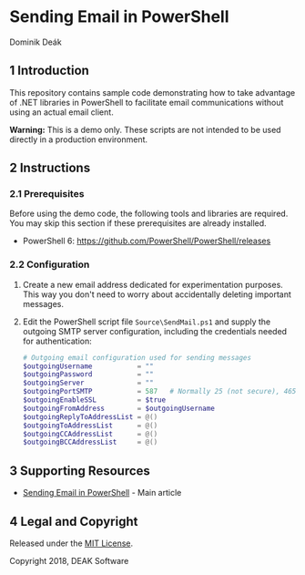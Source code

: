 # Sending Email in PowerShell

Dominik Deák


## 1 Introduction

This repository contains sample code demonstrating how to take advantage of .NET libraries in PowerShell to facilitate email communications without using an actual email client.

**Warning:** This is a demo only. These scripts are not intended to be used directly in a production environment.


## 2 Instructions

### 2.1 Prerequisites

Before using the demo code, the following tools and libraries are required. You may skip this section if these prerequisites are already installed.

* PowerShell 6: <https://github.com/PowerShell/PowerShell/releases>

### 2.2 Configuration

1. Create a new email address dedicated for experimentation purposes. This way you don't need to worry about accidentally deleting important messages.

2. Edit the PowerShell script file `Source\SendMail.ps1` and supply the outgoing SMTP server configuration, including the credentials needed for authentication:

	```powershell
	# Outgoing email configuration used for sending messages
	$outgoingUsername           = ""
	$outgoingPassword           = ""
	$outgoingServer             = ""
	$outgoingPortSMTP           = 587   # Normally 25 (not secure), 465 (SSL), or 587 (TLS)
	$outgoingEnableSSL          = $true
	$outgoingFromAddress        = $outgoingUsername
	$outgoingReplyToAddressList = @()
	$outgoingToAddressList      = @()
	$outgoingCCAddressList      = @()
	$outgoingBCCAddressList     = @()
	```


## 3 Supporting Resources

* [Sending Email in PowerShell](https://deaksoftware.com.au/articles/sending_email_in_powershell/) - Main article


## 4 Legal and Copyright

Released under the [MIT License](./license.md).

Copyright 2018, DEAK Software